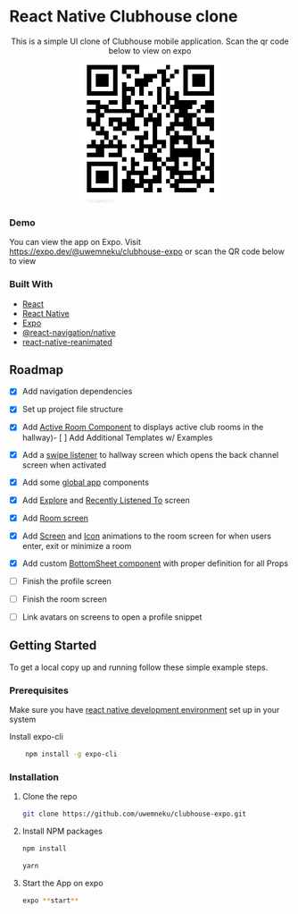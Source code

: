 
# React Native Clubhouse clone

<div align="center">
<p>
This is a simple UI clone of Clubhouse mobile application. Scan the qr code below to view on expo
</p>
<img src="./ScreenShots/qrCode.PNG"  />
</div>


### Demo

You can view the app on Expo. Visit  https://expo.dev/@uwemneku/clubhouse-expo or scan the QR code below to view



### Built With


* [React](https://reactjs.org/)
* [React Native](https://reactnative.dev/)
* [Expo](https://docs.expo.dev/)
* [@react-navigation/native](https://reactnavigation.org/)
* [react-native-reanimated](https://docs.swmansion.com/react-native-reanimated/)


<!-- ROADMAP -->
## Roadmap

- [x] Add navigation dependencies
- [x] Set up project file structure 
- [x] Add <a href="https://github.com/uwemneku/clubhouse-expo/blob/master/src/Screens/Hallway/components/ActiveRooms.tsx">Active Room Component</a> to displays active club rooms in the hallway)- [ ] Add Additional Templates w/ Examples
- [x] Add a <a href="https://github.com/uwemneku/clubhouse-expo/blob/master/src/Screens/Hallway/Hallway.tsx#L127">swipe listener</a> to hallway screen which opens the back channel screen when activated
- [x] Add some <a href="https://github.com/uwemneku/clubhouse-expo/tree/master/src/components">global app</a>  components
- [x] Add <a href="https://github.com/uwemneku/clubhouse-expo/tree/master/src/Screens/Explore">Explore</a> and <a href="https://github.com/uwemneku/clubhouse-expo/tree/master/src/Screens/RecentlyListenedTo">Recently Listened To</a> screen 
- [x] Add <a href="https://github.com/uwemneku/clubhouse-expo/tree/master/src/Screens/Rooms">Room screen </a>  
- [x] Add <a href="https://github.com/uwemneku/clubhouse-expo/blob/master/src/Screens/Rooms/Rooms.tsx#L48"> Screen</a> and <a href="https://github.com/uwemneku/clubhouse-expo/blob/master/src/components/AppFooter.tsx#L29">Icon</a> animations to the room screen for when users enter, exit or minimize a room 
- [x] Add custom <a href="https://github.com/uwemneku/clubhouse-expo/blob/master/src/components/BottomSheet.tsx">BottomSheet component</a> with proper definition for all Props
- [ ] Finish the profile screen
- [ ] Finish the room screen 
- [ ] Link avatars on screens to open a profile snippet 



<!-- GETTING STARTED -->
## Getting Started
To get a local copy up and running follow these simple example steps.

### Prerequisites
<p>
Make sure you have <a href="https://reactnative.dev/docs/environment-setup"> react native development environment</a> set up in your system 

Install expo-cli
```sh
    npm install -g expo-cli
```
</a>

### Installation

1. Clone the repo
   ```sh
   git clone https://github.com/uwemneku/clubhouse-expo.git
   ```
2. Install NPM packages
   ```sh
   npm install
   ```
   ```sh
   yarn
   ```

3. Start the App on expo
   ```sh
   expo **start**
   ```





